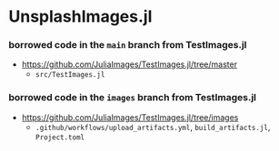 # UnsplashImages.jl



### borrowed code in the `main` branch from TestImages.jl
 * <https://github.com/JuliaImages/TestImages.jl/tree/master>
   - `src/TestImages.jl`

### borrowed code in the `images` branch from TestImages.jl
 * <https://github.com/JuliaImages/TestImages.jl/tree/images>
   - `.github/workflows/upload_artifacts.yml`, `build_artifacts.jl`, `Project.toml`

